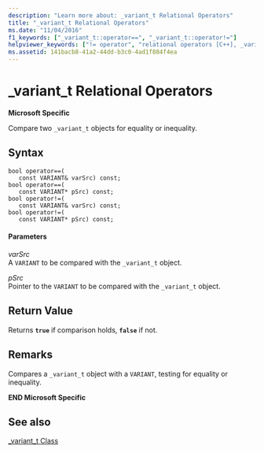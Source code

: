 ```yaml
---
description: "Learn more about: _variant_t Relational Operators"
title: "_variant_t Relational Operators"
ms.date: "11/04/2016"
f1_keywords: ["_variant_t::operator==", "_variant_t::operator!="]
helpviewer_keywords: ["!= operator", "relational operators [C++], _variant_t class", "operator!= [C++], variant", "operator!= [C++], relational operators", "operator != [C++], variant", "operator == [C++], variant", "operator== [C++], variant", "operator != [C++], relational operators", "== operator [C++], with specific Visual C++ objects"]
ms.assetid: 141bacb8-41a2-44dd-b3c0-4ad1f884f4ea
---
```

# _variant_t Relational Operators

**Microsoft Specific**

Compare two `_variant_t` objects for equality or inequality.

## Syntax

```
bool operator==(
   const VARIANT& varSrc) const;
bool operator==(
   const VARIANT* pSrc) const;
bool operator!=(
   const VARIANT& varSrc) const;
bool operator!=(
   const VARIANT* pSrc) const;
```

#### Parameters

*varSrc*<br/>
A `VARIANT` to be compared with the `_variant_t` object.

*pSrc*<br/>
Pointer to the `VARIANT` to be compared with the `_variant_t` object.

## Return Value

Returns **`true`** if comparison holds, **`false`** if not.

## Remarks

Compares a `_variant_t` object with a `VARIANT`, testing for equality or inequality.

**END Microsoft Specific**

## See also

[_variant_t Class](../cpp/variant-t-class.md)

